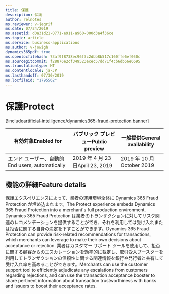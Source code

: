```yaml
---
title: 保護
description: 保護
author: relnotes
ms.reviewer: v-jegrif
ms.date: 07/24/2019
ms.assetid: d0a31d21-0771-e911-a960-000d3a4f36ce
ms.topic: article
ms.service: business-applications
ms.author: v-jowigh
dynamics365pdf: true
ms.openlocfilehash: 73af9f8738ec96f3c2dbb8b517c160ffe6ef050c
ms.sourcegitcommit: f28876e2cf349523ecec57dd71f4cb6db56e6695
ms.translationtype: HT
ms.contentlocale: ja-JP
ms.lasthandoff: 07/30/2019
ms.locfileid: "1795562"
---
```

# <a name="protect"></a><span data-ttu-id="0d4e8-103">保護</span><span class="sxs-lookup"><span data-stu-id="0d4e8-103">Protect</span></span>
[!include[artificial-intelligence/dynamics365-fraud-protection banner](../includes/artificial-intelligence/dynamics365-fraud-protection.md)]

| <span data-ttu-id="0d4e8-104">有効対象</span><span class="sxs-lookup"><span data-stu-id="0d4e8-104">Enabled for</span></span>    |  <span data-ttu-id="0d4e8-105">パブリック プレビュー</span><span class="sxs-lookup"><span data-stu-id="0d4e8-105">Public preview</span></span> | <span data-ttu-id="0d4e8-106">一般提供</span><span class="sxs-lookup"><span data-stu-id="0d4e8-106">General availability</span></span> | 
| ---------- | ---------- |---------- |
|<span data-ttu-id="0d4e8-107">エンド ユーザー、自動的</span><span class="sxs-lookup"><span data-stu-id="0d4e8-107">End users, automatically</span></span>|<span data-ttu-id="0d4e8-108">2019 年 4 月 23 日</span><span class="sxs-lookup"><span data-stu-id="0d4e8-108">April 23, 2019</span></span>| <span data-ttu-id="0d4e8-109">2019 年 10 月</span><span class="sxs-lookup"><span data-stu-id="0d4e8-109">October 2019</span></span>|






## <a name="feature-details"></a><span data-ttu-id="0d4e8-110">機能の詳細</span><span class="sxs-lookup"><span data-stu-id="0d4e8-110">Feature details</span></span>
<!--feature detail start -->
<span data-ttu-id="0d4e8-111">保護エクスペリエンスによって、業者の運用環境全体に Dynamics 365 Fraud Protection が埋め込まれます。</span><span class="sxs-lookup"><span data-stu-id="0d4e8-111">The Protect experience embeds Dynamics 365 Fraud Protection into a merchant's full production environment.</span></span> <span data-ttu-id="0d4e8-112">Dynamics 365 Fraud Protection は業者のトランザクションに対してリスク関連のレコメンデーションを提供することができ、それを利用しては受け入れまたは拒否に関する自身の決定を下すことができます。</span><span class="sxs-lookup"><span data-stu-id="0d4e8-112">Dynamics 365 Fraud Protection can provide risk-related recommendations for transactions, which merchants can leverage to make their own decisions about acceptance or rejection.</span></span> <span data-ttu-id="0d4e8-113">業者はカスタマー サポート ツールを使用して、拒否に関する顧客からのエスカレーションを効率的に裁定し、取引受入ブースターを利用してトランザクションの信頼性に関する関連情報を銀行や発行者と共有して受け入れ率を高めることができます。</span><span class="sxs-lookup"><span data-stu-id="0d4e8-113">Merchants can use the customer support tool to efficiently adjudicate any escalations from customers regarding rejections, and can use the transaction acceptance booster to share pertinent information about transaction trustworthiness with banks and issuers to boost their acceptance rates.</span></span>
<!--feature detail end -->











